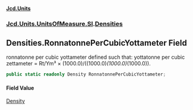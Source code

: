 #### [Jcd.Units](index.md 'index')

### [Jcd.Units.UnitsOfMeasure.SI](Jcd.Units.UnitsOfMeasure.SI.md 'Jcd.Units.UnitsOfMeasure.SI').[Densities](Densities.md 'Jcd.Units.UnitsOfMeasure.SI.Densities')

## Densities.RonnatonnePerCubicYottameter Field

ronnatonne per cubic yottameter defined such that: yottatonne per cubic zettameter = Rt/Ym³ ×
(1000.0)/((1000.0)*(1000.0)*(1000.0)).

```csharp
public static readonly Density RonnatonnePerCubicYottameter;
```

#### Field Value

[Density](Density.md 'Jcd.Units.UnitTypes.Density')